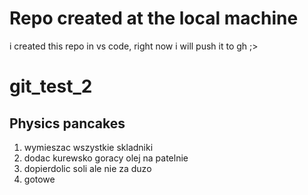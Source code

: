 # Repo created at the local machine

i created this repo in vs code, right now i will push it to gh ;>

# git_test_2

## Physics pancakes 

1. wymieszac wszystkie skladniki
2. dodac kurewsko goracy olej na patelnie 
3. dopierdolic soli ale nie za duzo
4. gotowe